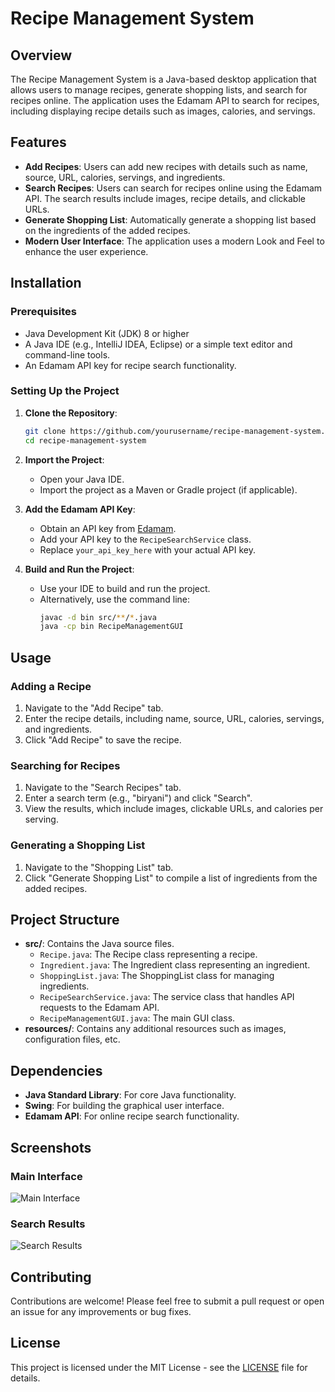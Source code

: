 
# Recipe Management System

## Overview

The Recipe Management System is a Java-based desktop application that allows users to manage recipes, generate shopping lists, and search for recipes online. The application uses the Edamam API to search for recipes, including displaying recipe details such as images, calories, and servings.

## Features

- **Add Recipes**: Users can add new recipes with details such as name, source, URL, calories, servings, and ingredients.
- **Search Recipes**: Users can search for recipes online using the Edamam API. The search results include images, recipe details, and clickable URLs.
- **Generate Shopping List**: Automatically generate a shopping list based on the ingredients of the added recipes.
- **Modern User Interface**: The application uses a modern Look and Feel to enhance the user experience.

## Installation

### Prerequisites

- Java Development Kit (JDK) 8 or higher
- A Java IDE (e.g., IntelliJ IDEA, Eclipse) or a simple text editor and command-line tools.
- An Edamam API key for recipe search functionality.

### Setting Up the Project

1. **Clone the Repository**:
   ```bash
   git clone https://github.com/yourusername/recipe-management-system.git
   cd recipe-management-system
   ```

2. **Import the Project**:
   - Open your Java IDE.
   - Import the project as a Maven or Gradle project (if applicable).

3. **Add the Edamam API Key**:
   - Obtain an API key from [Edamam](https://developer.edamam.com/).
   - Add your API key to the `RecipeSearchService` class.
   - Replace `your_api_key_here` with your actual API key.

4. **Build and Run the Project**:
   - Use your IDE to build and run the project.
   - Alternatively, use the command line:
     ```bash
     javac -d bin src/**/*.java
     java -cp bin RecipeManagementGUI
     ```

## Usage

### Adding a Recipe

1. Navigate to the "Add Recipe" tab.
2. Enter the recipe details, including name, source, URL, calories, servings, and ingredients.
3. Click "Add Recipe" to save the recipe.

### Searching for Recipes

1. Navigate to the "Search Recipes" tab.
2. Enter a search term (e.g., "biryani") and click "Search".
3. View the results, which include images, clickable URLs, and calories per serving.

### Generating a Shopping List

1. Navigate to the "Shopping List" tab.
2. Click "Generate Shopping List" to compile a list of ingredients from the added recipes.

## Project Structure

- **src/**: Contains the Java source files.
  - `Recipe.java`: The Recipe class representing a recipe.
  - `Ingredient.java`: The Ingredient class representing an ingredient.
  - `ShoppingList.java`: The ShoppingList class for managing ingredients.
  - `RecipeSearchService.java`: The service class that handles API requests to the Edamam API.
  - `RecipeManagementGUI.java`: The main GUI class.
- **resources/**: Contains any additional resources such as images, configuration files, etc.

## Dependencies

- **Java Standard Library**: For core Java functionality.
- **Swing**: For building the graphical user interface.
- **Edamam API**: For online recipe search functionality.

## Screenshots

### Main Interface

![Main Interface](path/to/screenshot.png)

### Search Results

![Search Results](path/to/screenshot.png)

## Contributing

Contributions are welcome! Please feel free to submit a pull request or open an issue for any improvements or bug fixes.

## License

This project is licensed under the MIT License - see the [LICENSE](LICENSE) file for details.
